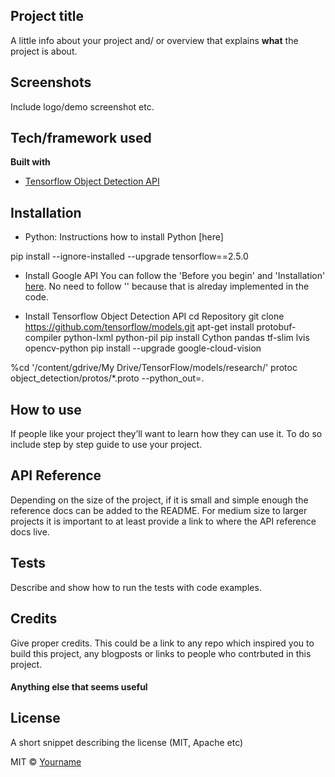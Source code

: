 ## Project title
A little info about your project and/ or overview that explains **what** the project is about.

## Screenshots
Include logo/demo screenshot etc.

## Tech/framework used
<b>Built with</b>
- [Tensorflow Object Detection API](https://electron.atom.io)


## Installation
- Python: Instructions how to install Python [here]

pip install --ignore-installed --upgrade tensorflow==2.5.0

- Install Google API
You can follow the 'Before you begin' and 'Installation' [here](https://cloud.google.com/vision/docs/quickstart-client-libraries). No need to follow '' because that is alreday implemented in the code.

- Install Tensorflow Object Detection API
cd Repository
git clone https://github.com/tensorflow/models.git
apt-get install protobuf-compiler python-lxml python-pil
pip install Cython pandas tf-slim lvis opencv-python
pip install --upgrade google-cloud-vision

%cd '/content/gdrive/My Drive/TensorFlow/models/research/'
protoc object_detection/protos/*.proto --python_out=.

## How to use
If people like your project they’ll want to learn how they can use it. To do so include step by step guide to use your project.

## API Reference
Depending on the size of the project, if it is small and simple enough the reference docs can be added to the README. For medium size to larger projects it is important to at least provide a link to where the API reference docs live.

## Tests
Describe and show how to run the tests with code examples.

## Credits
Give proper credits. This could be a link to any repo which inspired you to build this project, any blogposts or links to people who contrbuted in this project. 

#### Anything else that seems useful

## License
A short snippet describing the license (MIT, Apache etc)

MIT © [Yourname]()
